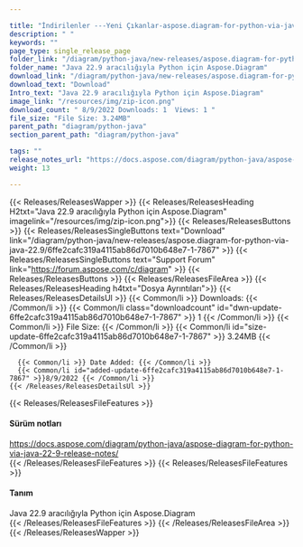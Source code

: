 ```yaml
---

title: "İndirilenler ---Yeni Çıkanlar-aspose.diagram-for-python-via-java-22.9"
description: " "
keywords: ""
page_type: single_release_page
folder_link: "/diagram/python-java/new-releases/aspose.diagram-for-python-via-java-22.9/"
folder_name: "Java 22.9 aracılığıyla Python için Aspose.Diagram"
download_link: "/diagram/python-java/new-releases/aspose.diagram-for-python-via-java-22.9/6ffe2cafc319a4115ab86d7010b648e7-1-7867"
download_text: "Download"
Intro_text: "Java 22.9 aracılığıyla Python için Aspose.Diagram"
image_link: "/resources/img/zip-icon.png"
download_count: " 8/9/2022 Downloads: 1  Views: 1 "
file_size: "File Size: 3.24MB"
parent_path: "diagram/python-java"
section_parent_path: "diagram/python-java"

tags: ""
release_notes_url: "https://docs.aspose.com/diagram/python-java/aspose-diagram-for-python-via-java-22-9-release-notes/"
weight: 13

---
```


{{< Releases/ReleasesWapper >}}
  {{< Releases/ReleasesHeading H2txt="Java 22.9 aracılığıyla Python için Aspose.Diagram" imagelink="/resources/img/zip-icon.png">}}
  {{< Releases/ReleasesButtons >}}
    {{< Releases/ReleasesSingleButtons text="Download" link="/diagram/python-java/new-releases/aspose.diagram-for-python-via-java-22.9/6ffe2cafc319a4115ab86d7010b648e7-1-7867" >}}
    {{< Releases/ReleasesSingleButtons text="Support Forum" link="https://forum.aspose.com/c/diagram" >}}
  {{< Releases/ReleasesButtons >}}
  {{< Releases/ReleasesFileArea >}}
    {{< Releases/ReleasesHeading h4txt="Dosya Ayrıntıları">}}
    {{< Releases/ReleasesDetailsUl >}}
      {{< Common/li >}} Downloads: {{< /Common/li >}}
      {{< Common/li class="downloadcount" id="dwn-update-6ffe2cafc319a4115ab86d7010b648e7-1-7867" >}} 1 {{< /Common/li >}}
      {{< Common/li >}} File Size: {{< /Common/li >}}
      {{< Common/li id="size-update-6ffe2cafc319a4115ab86d7010b648e7-1-7867" >}} 3.24MB {{< /Common/li >}}

      {{< Common/li >}} Date Added: {{< /Common/li >}}
      {{< Common/li id="added-update-6ffe2cafc319a4115ab86d7010b648e7-1-7867" >}}8/9/2022 {{< /Common/li >}}
    {{< /Releases/ReleasesDetailsUl >}}

  {{< Releases/ReleasesFileFeatures >}}
      <h4>Sürüm notları</h4><div> <a href='https://docs.aspose.com/diagram/python-java/aspose-diagram-for-python-via-java-22-9-release-notes/'>https://docs.aspose.com/diagram/python-java/aspose-diagram-for-python-via-java-22-9-release-notes/</a></div>
  {{< /Releases/ReleasesFileFeatures >}}
  {{< Releases/ReleasesFileFeatures >}}
      <h4>Tanım</h4><div class="HTMLDescription"> Java 22.9 aracılığıyla Python için Aspose.Diagram</div>
  {{< /Releases/ReleasesFileFeatures >}}
 {{< /Releases/ReleasesFileArea >}}
{{< /Releases/ReleasesWapper >}}



